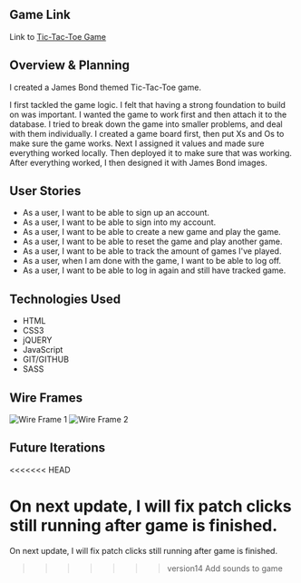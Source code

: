 ## Game Link

Link to [Tic-Tac-Toe Game](https://souljadev.github.io/tictactoegame/)


## Overview & Planning

I created a James Bond themed Tic-Tac-Toe game.

I first tackled the game logic.  I felt that having a strong foundation to build on was important.
I wanted the game to work first and then attach it to the database. I tried to break down the game into smaller problems, and deal with them individually. I created a game board first, then put Xs and Os to make sure the game works. Next I assigned it values and made sure everything worked locally. Then deployed it to make sure that was working. After everything worked, I then designed it with James Bond images.



## User Stories

- As a user, I want to be able to sign up an account.
- As a user, I want to be able to sign into my account.
- As a user, I want to be able to create a new game and play the game.
- As a user, I want to be able to reset the game and play another game.
- As a user, I want to be able to track the amount of games I've played.
- As a user, when I am done with the game, I want to be able to log off.
- As a user, I want to be able to log in again and still have tracked game.


## Technologies Used

* HTML
* CSS3
* jQUERY
* JavaScript
* GIT/GITHUB
* SASS

## Wire Frames

<img src="https://imgur.com/xVYLA7K" title="Wire Frame 1"/>
<img src="https://imgur.com/UHCTgc3" title="Wire Frame 2"/>


## Future Iterations
<<<<<<< HEAD

On next update, I will fix patch clicks still running after game is finished.
=======
On next update, I will fix patch clicks still running after game is finished. <br>
>>>>>>> version14
Add sounds to game
